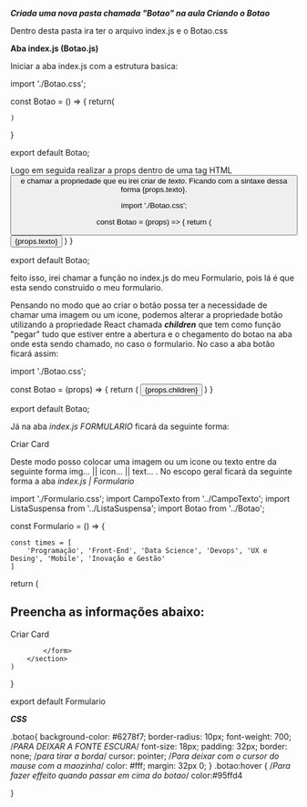 ***Criada uma nova pasta chamada "Botao" na aula Criando o Botao***

Dentro desta pasta ira ter o arquivo index.js e o Botao.css

**Aba index.js (Botao.js)**

Iniciar a aba index.js com a estrutura basica:

import './Botao.css';

const Botao = () => {
    return(

    )
}

export default Botao;

Logo em seguida realizar a props dentro de uma tag HTML <button> e chamar a propriedade que eu irei criar de *texto*. Ficando com a sintaxe dessa forma {props.texto}. 

import './Botao.css';

const Botao = (props) => {
    return (
        <button>
            {props.texto}
        </button>
    )
}

export default Botao;

feito isso, irei chamar a função no index.js do meu Formulario, pois lá é que esta sendo construido o meu formulario.

Pensando no modo que ao criar o botão possa ter a necessidade de chamar uma imagem ou um icone, podemos alterar a propriedade botão utilizando a propriedade React chamada ***children*** que tem como função "pegar" tudo que estiver entre a abertura e o chegamento do botao na aba onde esta sendo chamado, no caso o formulario. No caso a aba botão ficará assim:

import './Botao.css';

const Botao = (props) => {
    return (
        <button className="botao">
            {props.children}
        </button>
    )
}

export default Botao;

Já na aba *index.js FORMULARIO* ficará da seguinte forma: 

   <Botao>
    Criar Card
   </Botao>

Deste modo posso colocar uma imagem ou um icone ou texto entre da seguinte forma <Botao> img... || icon... || text... </Botao> . No escopo geral ficará da seguinte forma a aba *index.js | Formulario*

import './Formulario.css';
import CampoTexto from '../CampoTexto';
import ListaSuspensa from '../ListaSuspensa';
import Botao from '../Botao';

const Formulario = () => {

    const times = [
        'Programação', 'Front-End', 'Data Science', 'Devops', 'UX e Desing', 'Mobile', 'Inovação e Gestão'
    ]
        

   return (
        <section className="formulario">
            <form>
                <h2>Preencha as informações abaixo:</h2>
                <CampoTexto label="Nome" placeholder="Digite o seu nome" />
                <CampoTexto label="Cargo" placeholder="Digite o seu cargo" />
                <CampoTexto label="Imagem" placeholder="Insira ou digite o caminho da sua imagem" />
                <ListaSuspensa label="Times" itens={times} />
                <Botao>
                    Criar Card
                </Botao>

            </form>
        </section>
    )
}

export default Formulario


***CSS***

.botao{
    background-color: #6278f7;
    border-radius:  10px;
    font-weight: 700; /*PARA DEIXAR A FONTE ESCURA*/
    font-size: 18px;
    padding: 32px;
    border: none;       /*para tirar a borda*/
    cursor: pointer;   /*Para deixar com o cursor do mause com a maozinha*/
    color: #fff;
    margin: 32px 0;
}
.botao:hover { /*Para fazer effeito quando passar em cima do botao*/
    color:#95ffd4

}